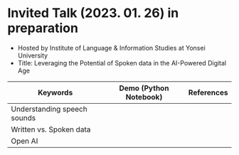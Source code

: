 # Invited Talk (2023. 01. 26) in preparation

- Hosted by Institute of Language & Information Studies at Yonsei University
- Title: Leveraging the Potential of Spoken data in the AI-Powered Digital Age

|Keywords|Demo (Python Notebook)|References|
|--|--|--|
|Understanding speech sounds| | |
|Written vs. Spoken data| | |
|Open AI|||
